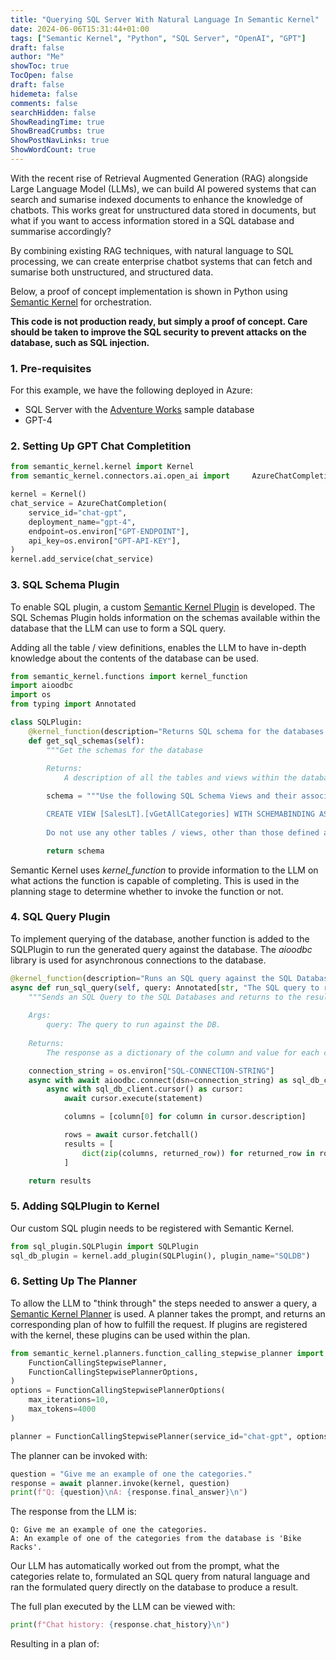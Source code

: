 ```yaml
---
title: "Querying SQL Server With Natural Language In Semantic Kernel"
date: 2024-06-06T15:31:44+01:00
tags: ["Semantic Kernel", "Python", "SQL Server", "OpenAI", "GPT"]
draft: false
author: "Me"
showToc: true
TocOpen: false
draft: false
hidemeta: false
comments: false
searchHidden: false
ShowReadingTime: true
ShowBreadCrumbs: true
ShowPostNavLinks: true
ShowWordCount: true
---
```


With the recent rise of Retrieval Augmented Generation (RAG) alongside Large Language Model (LLMs), we can build AI powered systems that can search and sumarise indexed documents to enhance the knowledge of chatbots. This works great for unstructured data stored in documents, but what if you want to access information stored in a SQL database and summarise accordingly?

By combining existing RAG techniques, with natural language to SQL processing, we can create enterprise chatbot systems that can fetch and sumarise both unstructured, and structured data.

Below, a proof of concept implementation is shown in Python using [Semantic Kernel](https://github.com/microsoft/semantic-kernel) for orchestration. 

**This code is not production ready, but simply a proof of concept. Care should be taken to improve the SQL security to prevent attacks on the database, such as SQL injection.**

### 1. Pre-requisites

For this example, we have the following deployed in Azure:
- SQL Server with the [Adventure Works](https://learn.microsoft.com/en-us/sql/samples/adventureworks-install-configure?view=sql-server-ver16&tabs=ssms) sample database
- GPT-4

### 2. Setting Up GPT Chat Completition

```python
from semantic_kernel.kernel import Kernel
from semantic_kernel.connectors.ai.open_ai import     AzureChatCompletion

kernel = Kernel()
chat_service = AzureChatCompletion(
    service_id="chat-gpt",
    deployment_name="gpt-4",
    endpoint=os.environ["GPT-ENDPOINT"],
    api_key=os.environ["GPT-API-KEY"],
)
kernel.add_service(chat_service)
```

### 3. SQL Schema Plugin

To enable SQL plugin, a custom [Semantic Kernel Plugin](https://learn.microsoft.com/en-us/semantic-kernel/agents/plugins/?tabs=python) is developed. The SQL Schemas Plugin holds information on the schemas available within the database that the LLM can use to form a SQL query. 

Adding all the table / view definitions, enables the LLM to have in-depth knowledge about the contents of the database can be used. 

```python
from semantic_kernel.functions import kernel_function
import aioodbc
import os
from typing import Annotated

class SQLPlugin:
    @kernel_function(description="Returns SQL schema for the databases.", name="GetSQLSchemas")
    def get_sql_schemas(self):
        """Get the schemas for the database
        
        Returns:
            A description of all the tables and views within the database."""

        schema = """Use the following SQL Schema Views and their associated definitions when you need to fetch information from a database:

        CREATE VIEW [SalesLT].[vGetAllCategories] WITH SCHEMABINDING AS -- Returns the CustomerID, first name, and last name for the specified customer. WITH CategoryCTE([ParentProductCategoryID], [ProductCategoryID], [Name]) AS ( SELECT [ParentProductCategoryID], [ProductCategoryID], [Name] FROM SalesLT.ProductCategory WHERE ParentProductCategoryID IS NULL UNION ALL SELECT C.[ParentProductCategoryID], C.[ProductCategoryID], C.[Name] FROM SalesLT.ProductCategory AS C INNER JOIN CategoryCTE AS BC ON BC.ProductCategoryID = C.ParentProductCategoryID ) SELECT PC.[Name] AS [ParentProductCategoryName], CCTE.[Name] as [ProductCategoryName], CCTE.[ProductCategoryID] FROM CategoryCTE AS CCTE JOIN SalesLT.ProductCategory AS PC ON PC.[ProductCategoryID] = CCTE.[ParentProductCategoryID]
        
        Do not use any other tables / views, other than those defined above."""

        return schema
```

Semantic Kernel uses *kernel_function* to provide information to the LLM on what actions the function is capable of completing. This is used in the planning stage to determine whether to invoke the function or not.

### 4. SQL Query Plugin

To implement querying of the database, another function is added to the SQLPlugin to run the generated query against the database. The *aioodbc* library is used for asynchronous connections to the database.

```python
@kernel_function(description="Runs an SQL query against the SQL Database to extract information.", name="RunSQLQuery")
async def run_sql_query(self, query: Annotated[str, "The SQL query to run against the DB"]):
    """Sends an SQL Query to the SQL Databases and returns to the result.
    
    Args:
        query: The query to run against the DB.
        
    Returns:
        The response as a dictionary of the column and value for each column and row in the database."""

    connection_string = os.environ["SQL-CONNECTION-STRING"]
    async with await aioodbc.connect(dsn=connection_string) as sql_db_client:
        async with sql_db_client.cursor() as cursor:
            await cursor.execute(statement)

            columns = [column[0] for column in cursor.description]

            rows = await cursor.fetchall()
            results = [
                dict(zip(columns, returned_row)) for returned_row in rows
            ]

    return results
```

### 5. Adding SQLPlugin to Kernel

Our custom SQL plugin needs to be registered with Semantic Kernel.
```python
from sql_plugin.SQLPlugin import SQLPlugin
sql_db_plugin = kernel.add_plugin(SQLPlugin(), plugin_name="SQLDB")
```

### 6. Setting Up The Planner

To allow the LLM to "think through" the steps needed to answer a query, a [Semantic Kernel Planner](https://learn.microsoft.com/en-us/semantic-kernel/agents/planners/?tabs=python) is used. A planner takes the prompt, and returns an corresponding plan of how to fulfill the request. If plugins are registered with the kernel, these plugins can be used within the plan.

```python
from semantic_kernel.planners.function_calling_stepwise_planner import (
    FunctionCallingStepwisePlanner,
    FunctionCallingStepwisePlannerOptions,
)
options = FunctionCallingStepwisePlannerOptions(
    max_iterations=10,
    max_tokens=4000
)

planner = FunctionCallingStepwisePlanner(service_id="chat-gpt", options=options)
```

The planner can be invoked with:

```python
question = "Give me an example of one the categories."
response = await planner.invoke(kernel, question)
print(f"Q: {question}\nA: {response.final_answer}\n")
```

The response from the LLM is:

```
Q: Give me an example of one the categories.
A: An example of one of the categories from the database is 'Bike Racks'.
```

Our LLM has automatically worked out from the prompt, what the categories relate to, formulated an SQL query from natural language and ran the formulated query directly on the database to produce a result.

The full plan executed by the LLM can be viewed with:

```python
print(f"Chat history: {response.chat_history}\n")
```

Resulting in a plan of:

``````